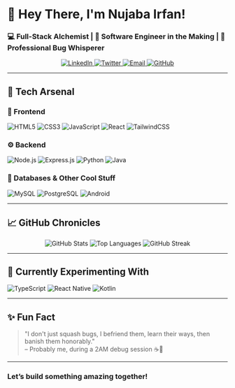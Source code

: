 # 👋 Hey There, I'm Nujaba Irfan!

### 💻 Full-Stack Alchemist | 🚀 Software Engineer in the Making | 🐞 Professional Bug Whisperer

<p align="center">
  <a href="https://www.linkedin.com/in/yourprofile" target="_blank">
    <img src="https://img.shields.io/badge/LinkedIn-Connect-0077B5?style=for-the-badge&logo=linkedin&logoColor=white" alt="LinkedIn">
  </a>
  <a href="https://twitter.com/yourhandle" target="_blank">
    <img src="https://img.shields.io/badge/Twitter-Follow-1DA1F2?style=for-the-badge&logo=twitter&logoColor=white" alt="Twitter">
  </a>
  <a href="mailto:youremail@gmail.com">
    <img src="https://img.shields.io/badge/Gmail-Send Mail-D14836?style=for-the-badge&logo=gmail&logoColor=white" alt="Email">
  </a>
  <a href="https://github.com/nujabairfan">
    <img src="https://img.shields.io/badge/GitHub-Follow-181717?style=for-the-badge&logo=github&logoColor=white" alt="GitHub">
  </a>
</p>

---

## 🧰 Tech Arsenal

### 🎨 Frontend
![HTML5](https://img.shields.io/badge/HTML5-F16529?style=flat-square&logo=html5&logoColor=white)
![CSS3](https://img.shields.io/badge/CSS3-1572B6?style=flat-square&logo=css3&logoColor=white)
![JavaScript](https://img.shields.io/badge/JavaScript-F7E017?style=flat-square&logo=javascript&logoColor=black)
![React](https://img.shields.io/badge/React-61DAFB?style=flat-square&logo=react&logoColor=black)
![TailwindCSS](https://img.shields.io/badge/TailwindCSS-38B2AC?style=flat-square&logo=tailwind-css&logoColor=white)

### ⚙️ Backend
![Node.js](https://img.shields.io/badge/Node.js-339933?style=flat-square&logo=node.js&logoColor=white)
![Express.js](https://img.shields.io/badge/Express.js-000000?style=flat-square&logo=express&logoColor=white)
![Python](https://img.shields.io/badge/Python-3776AB?style=flat-square&logo=python&logoColor=ffdd54)
![Java](https://img.shields.io/badge/Java-ED8B00?style=flat-square&logo=openjdk&logoColor=white)

### 🧠 Databases & Other Cool Stuff
![MySQL](https://img.shields.io/badge/MySQL-00758F?style=flat-square&logo=mysql&logoColor=white)
![PostgreSQL](https://img.shields.io/badge/PostgreSQL-4169E1?style=flat-square&logo=postgresql&logoColor=white)
![Android](https://img.shields.io/badge/Android-3DDC84?style=flat-square&logo=android&logoColor=white)

---

## 📈 GitHub Chronicles

<div align="center">
  <img src="https://github-readme-stats.vercel.app/api?username=nujabairfan&show_icons=true&theme=tokyonight&hide_border=true&count_private=true" alt="GitHub Stats" />
  <img src="https://github-readme-stats.vercel.app/api/top-langs/?username=nujabairfan&layout=compact&theme=tokyonight&hide_border=true" alt="Top Languages" />
  <img src="https://streak-stats.demolab.com?user=nujabairfan&theme=tokyonight&hide_border=true" alt="GitHub Streak" />
</div>

---

## 🔬 Currently Experimenting With
![TypeScript](https://img.shields.io/badge/TypeScript-007ACC?style=flat-square&logo=typescript&logoColor=white)
![React Native](https://img.shields.io/badge/React%20Native-61DAFB?style=flat-square&logo=react&logoColor=black)
![Kotlin](https://img.shields.io/badge/Kotlin-7F52FF?style=flat-square&logo=kotlin&logoColor=white)

---

## ✨ Fun Fact
> "I don't just squash bugs, I befriend them, learn their ways, then banish them honorably."  
> – Probably me, during a 2AM debug session ☕👾

---

### Let’s build something amazing together!
